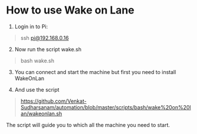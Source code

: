 # How to use Wake on Lane
1) Login in to Pi:

>ssh pi@192.168.0.16

2) Now run the script wake.sh

>bash wake.sh

3) You can connect and start the machine but first you need to install WakeOnLan

4) And use the script

>https://github.com/Venkat-Sudharsanam/automation/blob/master/scripts/bash/wake%20on%20lan/wakeonlan.sh

The script will guide you to which all the machine you need to start.
